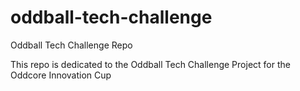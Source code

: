 # oddball-tech-challenge
Oddball Tech Challenge Repo

This repo is dedicated to the Oddball Tech Challenge Project for the Oddcore Innovation Cup
